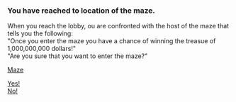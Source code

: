 ### You have reached to location of the maze.
When you reach the lobby, ou are confronted with the host of the maze that tells you the following:   
"Once you enter the maze you have a chance of winning the treasue of 1,000,000,000 dollars!"   
"Are you sure that you want to enter the maze?"   

[Maze](../images/maze.png)
  
[Yes!](enter-maze.md)   
[No!](enter-maze-no.md)